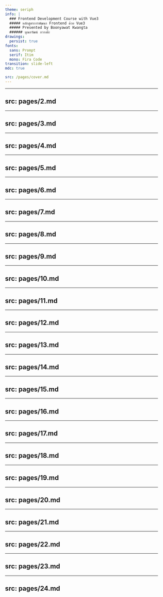 ```yaml
---
theme: seriph
info: |
  ### Frontend Development Course with Vue3
  ##### หลักสูตรการพัฒนา Frontend ด้วย Vue3
  ##### Presented by Boonyawat Kwangta
  ###### บุณยวัฒน์ กวางต๊ะ
drawings:
  persist: true
fonts:
  sans: Prompt
  serif: Itim
  mono: Fira Code
transition: slide-left
mdc: true

src: /pages/cover.md
---
```


---
src: pages/2.md
---
---
src: pages/3.md
---
---
src: pages/4.md
---
---
src: pages/5.md
---
---
src: pages/6.md
---
---
src: pages/7.md
---
---
src: pages/8.md
---
---
src: pages/9.md
---
---
src: pages/10.md
---
---
src: pages/11.md
---
---
src: pages/12.md
---
---
src: pages/13.md
---
---
src: pages/14.md
---
---
src: pages/15.md
---
---
src: pages/16.md
---
---
src: pages/17.md
---
---
src: pages/18.md
---
---
src: pages/19.md
---
---
src: pages/20.md
---
---
src: pages/21.md
---
---
src: pages/22.md
---
---
src: pages/23.md
---
---
src: pages/24.md
---